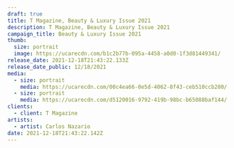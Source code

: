```yaml
---
draft: true
title: T Magazine, Beauty & Luxury Issue 2021
description: T Magazine, Beauty & Luxury Issue 2021
campaign_title: Beauty & Luxury Issue 2021
thumb:
  size: portrait
  image: https://ucarecdn.com/b1c2b77b-095a-4458-a0d0-1f3d81449341/
release_date: 2021-12-18T21:43:22.133Z
release_date_public: 12/18/2021
media:
  - size: portrait
    media: https://ucarecdn.com/00c4ea66-0e5d-4062-8f43-ceb510ccb280/
  - size: portrait
    media: https://ucarecdn.com/d5120016-9792-419b-98bc-b65088baf144/
clients:
  - client: T Magazine
artists:
  - artist: Carlos Nazario
date: 2021-12-18T21:43:22.142Z
---
```

